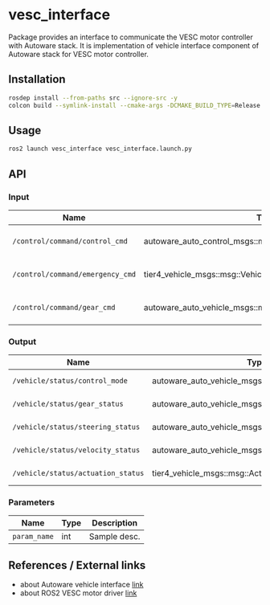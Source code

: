 # vesc_interface
<!-- Required -->
<!-- Package description -->
Package provides an interface to communicate the VESC motor controller with Autoware stack. It is implementation of vehicle interface component of Autoware stack for VESC motor controller.

## Installation
<!-- Required -->
<!-- Things to consider:
    - How to build package? 
    - Are there any other 3rd party dependencies required? -->

```bash
rosdep install --from-paths src --ignore-src -y
colcon build --symlink-install --cmake-args -DCMAKE_BUILD_TYPE=Release -DCMAKE_EXPORT_COMPILE_COMMANDS=On --packages-up-to vesc_interface
```

## Usage
<!-- Required -->
<!-- Things to consider:
    - Launching package. 
    - Exposed API (example service/action call. -->

```bash
ros2 launch vesc_interface vesc_interface.launch.py
```

## API
<!-- Required -->
<!-- Things to consider:
    - How do you use the package / API? -->

### Input

| Name         | Type                  | Description  |
| ------------ | --------------------- | ------------ |
| `/control/command/control_cmd` | autoware_auto_control_msgs::msg::AckermannControlCommand | autoware steering command |
| `/control/command/emergency_cmd` | tier4_vehicle_msgs::msg::VehicleEmergencyStamped | autoware emergency command |
| `/control/command/gear_cmd` | autoware_auto_vehicle_msgs::msg::GearCommand | autoware gear command |

### Output

| Name         | Type                  | Description  |
| ------------ | --------------------- | ------------ |
| `/vehicle/status/control_mode` | autoware_auto_vehicle_msgs::msg::ControlModeReport | Sample desc. |
| `/vehicle/status/gear_status` | autoware_auto_vehicle_msgs::msg::GearReport | Sample desc. |
| `/vehicle/status/steering_status` | autoware_auto_vehicle_msgs::msg::SteeringReport | Sample desc. |
| `/vehicle/status/velocity_status` | autoware_auto_vehicle_msgs::msg::VelocityReport | Sample desc. |
| `/vehicle/status/actuation_status` | tier4_vehicle_msgs::msg::ActuationStatusStamped | Sample desc. |


### Parameters

| Name         | Type | Description  |
| ------------ | ---- | ------------ |
| `param_name` | int  | Sample desc. |


## References / External links
<!-- Optional -->
- about Autoware vehicle interface [link](https://autowarefoundation.github.io/autoware-documentation/main/design/autoware-interfaces/components/vehicle-interface/)
- about ROS2 VESC motor driver [link](https://github.com/f1tenth/vesc/tree/ros2)